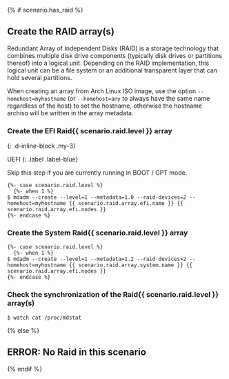 {% if scenario.has_raid %}
## Create the RAID array(s)

Redundant Array of Independent Disks (RAID) is a storage technology that combines multiple disk drive components (typically disk drives or partitions thereof) into a logical unit. Depending on the RAID implementation, this logical unit can be a file system or an additional transparent layer that can hold several partitions.

When creating an array from Arch Linux ISO image, use the option `--homehost=myhostname` (or `--homehost=any` to always have the same name regardless of the host) to set the hostname, otherwise the hostname archiso will be written in the array metadata.

### Create the EFI Raid{{ scenario.raid.level }} array
{: .d-inline-block .my-3}

UEFI
{: .label .label-blue}

Skip this step if you are currently running in BOOT / GPT mode.

```
{%- case scenario.raid.level %}
  {%- when 1 %}
$ mdadm --create --level=1 --metadata=1.0 --raid-devices=2 --homehost=myhostname {{ scenario.raid.array.efi.name }} {{ scenario.raid.array.efi.nodes }}
{%- endcase %}
```

### Create the System Raid{{ scenario.raid.level }} array
```
{%- case scenario.raid.level %}
  {%- when 1 %}
$ mdadm --create --level=1 --metadata=1.2 --raid-devices=2 --homehost=myhostname {{ scenario.raid.array.system.name }} {{ scenario.raid.array.efi.nodes }}
{%- endcase %}
```

### Check the synchronization of the Raid{{ scenario.raid.level }} array(s)
```
$ watch cat /proc/mdstat
```
{% else %}
## ERROR: No Raid in this scenario
{% endif %}
